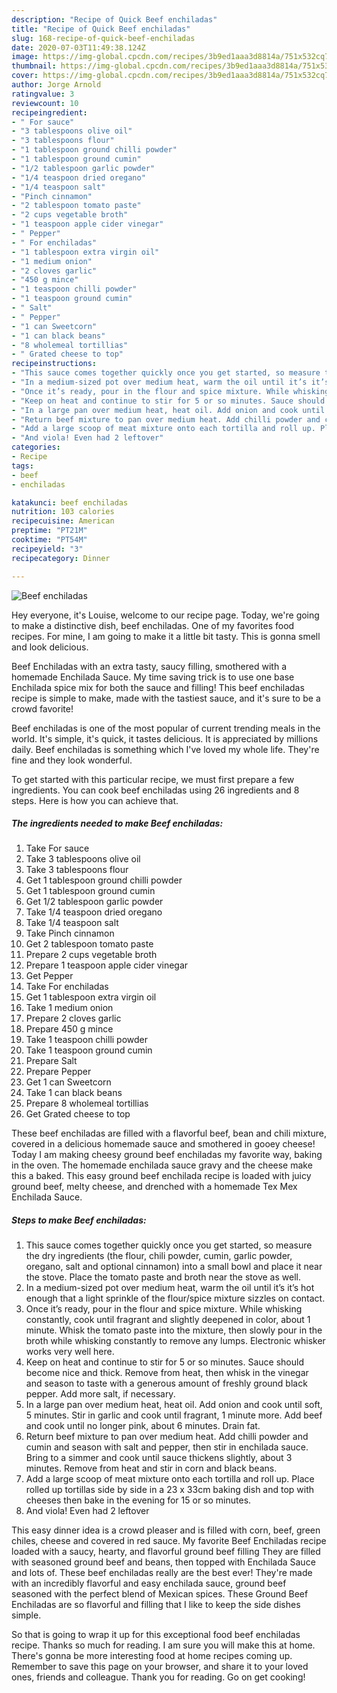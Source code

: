 ```yaml
---
description: "Recipe of Quick Beef enchiladas"
title: "Recipe of Quick Beef enchiladas"
slug: 168-recipe-of-quick-beef-enchiladas
date: 2020-07-03T11:49:38.124Z
image: https://img-global.cpcdn.com/recipes/3b9ed1aaa3d8814a/751x532cq70/beef-enchiladas-recipe-main-photo.jpg
thumbnail: https://img-global.cpcdn.com/recipes/3b9ed1aaa3d8814a/751x532cq70/beef-enchiladas-recipe-main-photo.jpg
cover: https://img-global.cpcdn.com/recipes/3b9ed1aaa3d8814a/751x532cq70/beef-enchiladas-recipe-main-photo.jpg
author: Jorge Arnold
ratingvalue: 3
reviewcount: 10
recipeingredient:
- " For sauce"
- "3 tablespoons olive oil"
- "3 tablespoons flour"
- "1 tablespoon ground chilli powder"
- "1 tablespoon ground cumin"
- "1/2 tablespoon garlic powder"
- "1/4 teaspoon dried oregano"
- "1/4 teaspoon salt"
- "Pinch cinnamon"
- "2 tablespoon tomato paste"
- "2 cups vegetable broth"
- "1 teaspoon apple cider vinegar"
- " Pepper"
- " For enchiladas"
- "1 tablespoon extra virgin oil"
- "1 medium onion"
- "2 cloves garlic"
- "450 g mince"
- "1 teaspoon chilli powder"
- "1 teaspoon ground cumin"
- " Salt"
- " Pepper"
- "1 can Sweetcorn"
- "1 can black beans"
- "8 wholemeal tortillias"
- " Grated cheese to top"
recipeinstructions:
- "This sauce comes together quickly once you get started, so measure the dry ingredients (the flour, chili powder, cumin, garlic powder, oregano, salt and optional cinnamon) into a small bowl and place it near the stove. Place the tomato paste and broth near the stove as well."
- "In a medium-sized pot over medium heat, warm the oil until it’s it’s hot enough that a light sprinkle of the flour/spice mixture sizzles on contact."
- "Once it’s ready, pour in the flour and spice mixture. While whisking constantly, cook until fragrant and slightly deepened in color, about 1 minute. Whisk the tomato paste into the mixture, then slowly pour in the broth while whisking constantly to remove any lumps. Electronic whisker works very well here."
- "Keep on heat and continue to stir for 5 or so minutes. Sauce should become nice and thick. Remove from heat, then whisk in the vinegar and season to taste with a generous amount of freshly ground black pepper. Add more salt, if necessary."
- "In a large pan over medium heat, heat oil. Add onion and cook until soft, 5 minutes. Stir in garlic and cook until fragrant, 1 minute more. Add beef and cook until no longer pink, about 6 minutes. Drain fat."
- "Return beef mixture to pan over medium heat. Add chilli powder and cumin and season with salt and pepper, then stir in enchilada sauce. Bring to a simmer and cook until sauce thickens slightly, about 3 minutes. Remove from heat and stir in corn and black beans."
- "Add a large scoop of meat mixture onto each tortilla and roll up. Place rolled up tortillas side by side in a 23 x 33cm baking dish and top with cheeses then bake in the evening for 15 or so minutes."
- "And viola! Even had 2 leftover"
categories:
- Recipe
tags:
- beef
- enchiladas

katakunci: beef enchiladas 
nutrition: 103 calories
recipecuisine: American
preptime: "PT21M"
cooktime: "PT54M"
recipeyield: "3"
recipecategory: Dinner

---
```



![Beef enchiladas](https://img-global.cpcdn.com/recipes/3b9ed1aaa3d8814a/751x532cq70/beef-enchiladas-recipe-main-photo.jpg)

Hey everyone, it's Louise, welcome to our recipe page. Today, we're going to make a distinctive dish, beef enchiladas. One of my favorites food recipes. For mine, I am going to make it a little bit tasty. This is gonna smell and look delicious.

Beef Enchiladas with an extra tasty, saucy filling, smothered with a homemade Enchilada Sauce. My time saving trick is to use one base Enchilada spice mix for both the sauce and filling! This beef enchiladas recipe is simple to make, made with the tastiest sauce, and it&#39;s sure to be a crowd favorite!

Beef enchiladas is one of the most popular of current trending meals in the world. It's simple, it's quick, it tastes delicious. It is appreciated by millions daily. Beef enchiladas is something which I've loved my whole life. They're fine and they look wonderful.


To get started with this particular recipe, we must first prepare a few ingredients. You can cook beef enchiladas using 26 ingredients and 8 steps. Here is how you can achieve that.

<!--inarticleads1-->

##### The ingredients needed to make Beef enchiladas:

1. Take  For sauce
1. Take 3 tablespoons olive oil
1. Take 3 tablespoons flour
1. Get 1 tablespoon ground chilli powder
1. Get 1 tablespoon ground cumin
1. Get 1/2 tablespoon garlic powder
1. Take 1/4 teaspoon dried oregano
1. Take 1/4 teaspoon salt
1. Take Pinch cinnamon
1. Get 2 tablespoon tomato paste
1. Prepare 2 cups vegetable broth
1. Prepare 1 teaspoon apple cider vinegar
1. Get  Pepper
1. Take  For enchiladas
1. Get 1 tablespoon extra virgin oil
1. Take 1 medium onion
1. Prepare 2 cloves garlic
1. Prepare 450 g mince
1. Take 1 teaspoon chilli powder
1. Take 1 teaspoon ground cumin
1. Prepare  Salt
1. Prepare  Pepper
1. Get 1 can Sweetcorn
1. Take 1 can black beans
1. Prepare 8 wholemeal tortillias
1. Get  Grated cheese to top


These beef enchiladas are filled with a flavorful beef, bean and chili mixture, covered in a delicious homemade sauce and smothered in gooey cheese! Today I am making cheesy ground beef enchiladas my favorite way, baking in the oven. The homemade enchilada sauce gravy and the cheese make this a baked. This easy ground beef enchilada recipe is loaded with juicy ground beef, melty cheese, and drenched with a homemade Tex Mex Enchilada Sauce. 

<!--inarticleads2-->

##### Steps to make Beef enchiladas:

1. This sauce comes together quickly once you get started, so measure the dry ingredients (the flour, chili powder, cumin, garlic powder, oregano, salt and optional cinnamon) into a small bowl and place it near the stove. Place the tomato paste and broth near the stove as well.
1. In a medium-sized pot over medium heat, warm the oil until it’s it’s hot enough that a light sprinkle of the flour/spice mixture sizzles on contact.
1. Once it’s ready, pour in the flour and spice mixture. While whisking constantly, cook until fragrant and slightly deepened in color, about 1 minute. Whisk the tomato paste into the mixture, then slowly pour in the broth while whisking constantly to remove any lumps. Electronic whisker works very well here.
1. Keep on heat and continue to stir for 5 or so minutes. Sauce should become nice and thick. Remove from heat, then whisk in the vinegar and season to taste with a generous amount of freshly ground black pepper. Add more salt, if necessary.
1. In a large pan over medium heat, heat oil. Add onion and cook until soft, 5 minutes. Stir in garlic and cook until fragrant, 1 minute more. Add beef and cook until no longer pink, about 6 minutes. Drain fat.
1. Return beef mixture to pan over medium heat. Add chilli powder and cumin and season with salt and pepper, then stir in enchilada sauce. Bring to a simmer and cook until sauce thickens slightly, about 3 minutes. Remove from heat and stir in corn and black beans.
1. Add a large scoop of meat mixture onto each tortilla and roll up. Place rolled up tortillas side by side in a 23 x 33cm baking dish and top with cheeses then bake in the evening for 15 or so minutes.
1. And viola! Even had 2 leftover


This easy dinner idea is a crowd pleaser and is filled with corn, beef, green chiles, cheese and covered in red sauce. My favorite Beef Enchiladas recipe loaded with a saucy, hearty, and flavorful ground beef filling They are filled with seasoned ground beef and beans, then topped with Enchilada Sauce and lots of. These beef enchiladas really are the best ever! They&#39;re made with an incredibly flavorful and easy enchilada sauce, ground beef seasoned with the perfect blend of Mexican spices. These Ground Beef Enchiladas are so flavorful and filling that I like to keep the side dishes simple. 

So that is going to wrap it up for this exceptional food beef enchiladas recipe. Thanks so much for reading. I am sure you will make this at home. There's gonna be more interesting food at home recipes coming up. Remember to save this page on your browser, and share it to your loved ones, friends and colleague. Thank you for reading. Go on get cooking!
